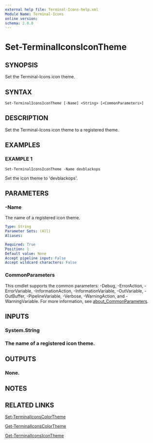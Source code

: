 ```yaml
---
external help file: Terminal-Icons-help.xml
Module Name: Terminal-Icons
online version:
schema: 2.0.0
---
```


# Set-TerminalIconsIconTheme

## SYNOPSIS
Set the Terminal-Icons icon theme.

## SYNTAX

```
Set-TerminalIconsIconTheme [-Name] <String> [<CommonParameters>]
```

## DESCRIPTION
Set the Terminal-Icons icon theme to a registered theme.

## EXAMPLES

### EXAMPLE 1
```
Set-TerminalIconsIconTheme -Name devblackops
```

Set the icon theme to 'devblackops'.

## PARAMETERS

### -Name
The name of a registered icon theme.

```yaml
Type: String
Parameter Sets: (All)
Aliases:

Required: True
Position: 1
Default value: None
Accept pipeline input: False
Accept wildcard characters: False
```

### CommonParameters
This cmdlet supports the common parameters: -Debug, -ErrorAction, -ErrorVariable, -InformationAction, -InformationVariable, -OutVariable, -OutBuffer, -PipelineVariable, -Verbose, -WarningAction, and -WarningVariable. For more information, see [about_CommonParameters](http://go.microsoft.com/fwlink/?LinkID=113216).

## INPUTS

### System.String
### The name of a registered icon theme.
## OUTPUTS

### None.
## NOTES

## RELATED LINKS

[Set-TerminalIconsColorTheme]()

[Get-TerminalIconsColorTheme]()

[Get-TerminalIconsIconTheme]()

